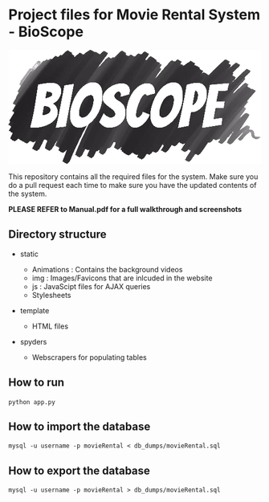 # Project files for Movie Rental System - BioScope
![Bioscope](/static/img/logo_stroke2.png?raw=true "Optional Title")

This repository contains all the required files for the system. Make sure you do a pull request each time to make sure you have the updated contents of the system.

**PLEASE REFER to Manual.pdf for a full walkthrough and screenshots**

## Directory structure

* static 
	* Animations : Contains the background videos
	* img : Images/Favicons that are inlcuded in the website
	* js : JavaScipt files for AJAX queries
	* Stylesheets
	
* template
	* HTML files 
	
* spyders
	* Webscrapers for populating tables
	
## How to run

```
python app.py
```
## How to import the database
```
mysql -u username -p movieRental < db_dumps/movieRental.sql
```

## How to export the database
```
mysql -u username -p movieRental > db_dumps/movieRental.sql
```
